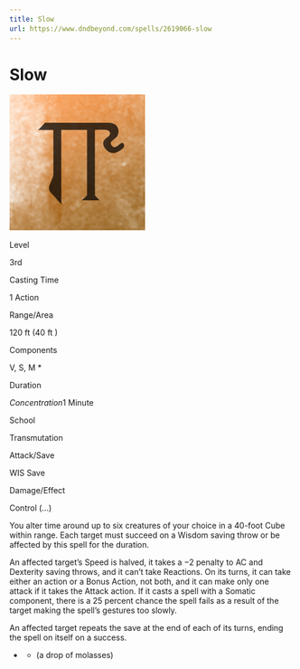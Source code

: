 ```yaml
---
title: Slow
url: https://www.dndbeyond.com/spells/2619066-slow
---
```


# Slow

![Slow](slow.png)

Level

3rd

Casting Time

1 Action

Range/Area

120 ft
(40 ft )

Components

V, S, M *

Duration

*Concentration*1 Minute

School

Transmutation

Attack/Save

WIS Save

Damage/Effect

Control (...)

You alter time around up to six creatures of your choice in a 40-foot Cube within range. Each target must succeed on a Wisdom saving throw or be affected by this spell for the duration.

An affected target’s Speed is halved, it takes a −2 penalty to AC and Dexterity saving throws, and it can’t take Reactions. On its turns, it can take either an action or a Bonus Action, not both, and it can make only one attack if it takes the Attack action. If it casts a spell with a Somatic component, there is a 25 percent chance the spell fails as a result of the target making the spell’s gestures too slowly.

An affected target repeats the save at the end of each of its turns, ending the spell on itself on a success.

* - (a drop of molasses)